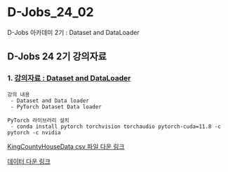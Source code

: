 # D-Jobs_24_02
D-Jobs 아카데미 2기 : Dataset and DataLoader

## D-Jobs 24 2기 강의자료 

### 1. [강의자료 : Dataset and DataLoader](https://github.com/KangHoyong/D-Jobs_24_02/blob/main/%EA%B0%95%EC%9D%98%EC%9E%90%EB%A3%8C/Dataset%20and%20DataLoader/Dataset_and_Dataloader_%EA%B5%90%EC%9C%A1%EC%9E%90%EB%A3%8C.pdf)

    강의 내용 
     - Dataset and Data loader
     - PyTorch Dataset Data loader 

    PyTorch 라이브러리 설치 
     - conda install pytorch torchvision torchaudio pytorch-cuda=11.8 -c pytorch -c nvidia

[KingCountyHouseData csv 파일 다운 링크](https://github.com/KangHoyong/D-Jobs_24_02/blob/main/%EC%8B%A4%EC%8A%B5%EC%9E%90%EB%A3%8C/%EB%8D%B0%EC%9D%B4%ED%84%B0%EC%85%8B%20%EB%8D%B0%EC%9D%B4%ED%84%B0%20%EB%A1%9C%EB%8D%94/kingCountyHouseData.csv)

[데이터 다운 링크](https://drive.google.com/file/d/1EhBoLcJruR5plKpfmcLezKKIUdD39iju/view?usp=sharing)


    
